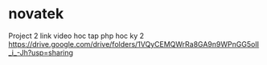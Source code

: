 # novatek
Project 2
link video hoc tap php hoc ky 2
https://drive.google.com/drive/folders/1VQyCEMQWrRa8GA9n9WPnGG5oII_i_-Jh?usp=sharing
